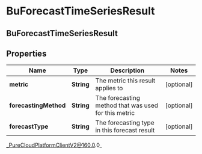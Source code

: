 # BuForecastTimeSeriesResult

## BuForecastTimeSeriesResult

## Properties

|Name | Type | Description | Notes|
|------------ | ------------- | ------------- | -------------|
| **metric** | **String** | The metric this result applies to | [optional] |
| **forecastingMethod** | **String** | The forecasting method that was used for this metric | [optional] |
| **forecastType** | **String** | The forecasting type in this forecast result | [optional] |



_PureCloudPlatformClientV2@160.0.0_
